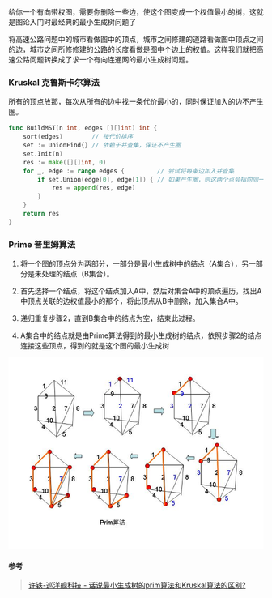给你一个有向带权图，需要你删除一些边，使这个图变成一个权值最小的树，这就是图论入门时最经典的最小生成树问题了



将高速公路问题中的城市看做图中的顶点，城市之间修建的道路看做图中顶点之间的边，城市之间所修修建的公路的长度看做是图中个边上的权值。这样我们就把高速公路问题转换成了求一个有向连通网的最小生成树问题。



### Kruskal 克鲁斯卡尔算法

所有的顶点放那，每次从所有的边中找一条代价最小的，同时保证加入的边不产生圈。

```go
func BuildMST(n int, edges [][]int) int {
    sort(edges)        // 按代价排序
    set := UnionFind{} // 依赖于并查集，保证不产生圈
	set.Init(n)
    res := make([][]int, 0)
	for _, edge := range edges {         // 尝试将每条边加入并查集
		if set.Union(edge[0], edge[1]) { // 如果产生圈，则这两个点会指向同一个根节点，这里会返回false
            res = append(res, edge)
		}
	}
	return res
}
```





### Prime 普里姆算法

1. 将一个图的顶点分为两部分，一部分是最小生成树中的结点（A集合），另一部分是未处理的结点（B集合）。

2. 首先选择一个结点，将这个结点加入A中，然后对集合A中的顶点遍历，找出A中顶点关联的边权值最小的那个，将此顶点从B中删除，加入集合A中。
3. 递归重复步骤2，直到B集合中的结点为空，结束此过程。
4. A集合中的结点就是由Prime算法得到的最小生成树的结点，依照步骤2的结点连接这些顶点，得到的就是这个图的最小生成树

![img](assets/v2-845dac6f303985e9d655665dc6d1a4ef_720w.jpg)





#### 参考

> [许铁-巡洋舰科技 - 话说最小生成树的prim算法和Kruskal算法的区别?](https://www.zhihu.com/question/26806466)